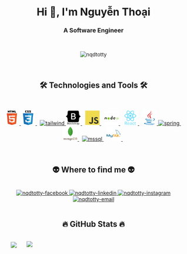 <h1 align="center">Hi 👋, I'm Nguyễn Thoại</h1>
<h3 align="center">A Software Engineer</h3>
<br>
<p align="center"> <img src="https://komarev.com/ghpvc/?username=nqdtotty&label=Profile%20views&color=0e75b6&style=flat" alt="nqdtotty" /> </p>
<br>
<h2 align="center">🛠 Technologies and Tools 🛠</h2>
<br>
<p align="center"> 
    <a href="https://www.w3.org/html/" target="_blank" rel="noreferrer"> <img src="https://raw.githubusercontent.com/devicons/devicon/master/icons/html5/html5-original-wordmark.svg" alt="html5" width="40" height="40"/> </a>
    <a href="https://www.w3schools.com/css/" target="_blank" rel="noreferrer"> <img src="https://raw.githubusercontent.com/devicons/devicon/master/icons/css3/css3-original-wordmark.svg" alt="css3" width="40" height="40"/> </a> &nbsp;
    <a href="https://tailwindcss.com/" target="_blank" rel="noreferrer"> <img src="https://www.vectorlogo.zone/logos/tailwindcss/tailwindcss-icon.svg" alt="tailwind" width="40" height="40"/> </a> 
    <a href="https://getbootstrap.com" target="_blank" rel="noreferrer"> <img src="https://raw.githubusercontent.com/devicons/devicon/master/icons/bootstrap/bootstrap-plain-wordmark.svg" alt="bootstrap" width="40" height="40"/> </a> &nbsp;
    <a href="https://developer.mozilla.org/en-US/docs/Web/JavaScript" target="_blank" rel="noreferrer"> <img src="https://raw.githubusercontent.com/devicons/devicon/master/icons/javascript/javascript-original.svg" alt="javascript" width="40" height="40"/> </a> &nbsp;
    <a href="https://nodejs.org" target="_blank" rel="noreferrer"> <img src="https://raw.githubusercontent.com/devicons/devicon/master/icons/nodejs/nodejs-original-wordmark.svg" alt="nodejs" width="40" height="40"/> </a> &nbsp;
    <a href="https://reactjs.org/" target="_blank" rel="noreferrer"> <img src="https://raw.githubusercontent.com/devicons/devicon/master/icons/react/react-original-wordmark.svg" alt="react" width="40" height="40"/> </a> &nbsp;
    <a href="https://www.java.com" target="_blank" rel="noreferrer"> <img src="https://raw.githubusercontent.com/devicons/devicon/master/icons/java/java-original.svg" alt="java" width="40" height="40"/> </a>
    <a href="https://spring.io/" target="_blank" rel="noreferrer"> <img src="https://www.vectorlogo.zone/logos/springio/springio-icon.svg" alt="spring" width="40" height="40"/> </a> &nbsp;
    <a href="https://www.mongodb.com/" target="_blank" rel="noreferrer"> <img src="https://raw.githubusercontent.com/devicons/devicon/master/icons/mongodb/mongodb-original-wordmark.svg" alt="mongodb" width="40" height="40"/> </a> &nbsp;
    <a href="https://www.microsoft.com/en-us/sql-server" target="_blank" rel="noreferrer"> <img src="https://www.svgrepo.com/show/303229/microsoft-sql-server-logo.svg" alt="mssql" width="40" height="40"/> </a> &nbsp;
    <a href="https://www.mysql.com/" target="_blank" rel="noreferrer"> <img src="https://raw.githubusercontent.com/devicons/devicon/master/icons/mysql/mysql-original-wordmark.svg" alt="mysql" width="40" height="40"/> </a> &nbsp;
</p>
    <br>
    <h2 align="center">👽 Where to find me 👽</h2>
<br>
<div align="center">
    <a href="https://www.facebook.com/Ng.AnhThoai/" target="blank">
      <img src="https://img.icons8.com/bubbles/100/000000/facebook-new.png" alt="nqdtotty-facebook" />
    </a>
    <a href="https://www.linkedin.com/in/nguyen-anh-thoai-84756b242/" target="blank">
      <img src="https://img.icons8.com/bubbles/100/000000/linkedin.png" alt="nqdtotty-linkedin" />
    </a>
    <a href="https://www.instagram.com/_nat_0311/" target="blank">
      <img src="https://img.icons8.com/bubbles/100/000000/instagram.png" alt="nqdtotty-instagram" />
    </a>
    <a href="mailto:itnat1503@gmail.com" target="top">
      <img src="https://img.icons8.com/bubbles/100/000000/apple-mail.png" alt="nqdtotty-email" />
    </a>
  </div>
<br>
<h2 align="center">🔥 GitHub Stats 🔥</h2>
<br>
<div align=center>
  <a href="#" title="nqdtotty">
    <img width="315" align="center" src="https://github-readme-stats.vercel.app/api/top-langs/?username=nqdtotty&hide=c%23,powershell,Mathematica,Ruby,Objective-C,Objective-C%2b%2b,Cuda&title_color=61dafb&text_color=ffffff&icon_color=61dafb&bg_color=20232a&langs_count=8&layout=compact&border_color=61dafb&hide_border=true" />
  </a>
  <a href="#" title="Trungquandev">
    <img align="right" width="434" src="https://github-readme-stats.vercel.app/api?username=nqdtotty&show_icons=true&theme=react&border_color=61dafb&hide_border=true" />
  </a>
</div>

